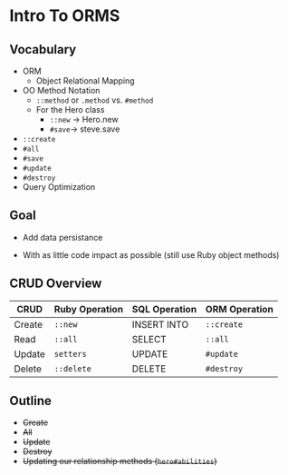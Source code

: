 # Intro To ORMS

## Vocabulary

- ORM
  - Object Relational Mapping
- OO Method Notation
  - `::method`  or `.method` vs. `#method`
  - For the Hero class
    - `::new` -> Hero.new
    - `#save`-> steve.save
- `::create`
- `#all`
- `#save`
- `#update`
- `#destroy`
- Query Optimization 



## Goal

* Add data persistance

* With as little code impact as possible (still use Ruby object methods)


## CRUD Overview

| CRUD   | Ruby Operation | SQL Operation | ORM Operation |
| ------ | -------------- | ------------- | ------------- |
| Create | `::new`        | INSERT INTO   | `::create`    |
| Read   | `::all`        | SELECT        | `::all`       |
| Update | `setters`      | UPDATE        | `#update`     |
| Delete | `::delete`     | DELETE        | `#destroy`    |

## Outline

* ~~Create~~
* ~~All~~
* ~~Update~~
* ~~Destroy~~
* ~~Updating our relationship methods (`hero#abilities`)~~





